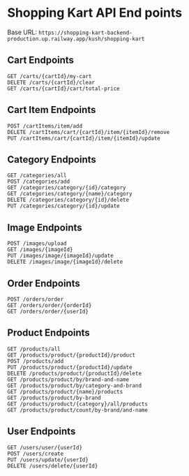 # Shopping Kart API End points

Base URL: `https://shopping-kart-backend-production.up.railway.app/kush/shopping-kart`

## Cart Endpoints
```
GET /carts/{cartId}/my-cart
DELETE /carts/{cartId}/clear
GET /carts/{cartId}/cart/total-price
```

## Cart Item Endpoints
```
POST /cartItems/item/add
DELETE /cartItems/cart/{cartId}/item/{itemId}/remove
PUT /cartItems/cart/{cartId}/item/{itemId}/update
```

## Category Endpoints
```
GET /categories/all
POST /categories/add
GET /categories/category/{id}/category
GET /categories/category/{name}/category
DELETE /categories/category/{id}/delete
PUT /categories/category/{id}/update
```

## Image Endpoints
```
POST /images/upload
GET /images/{imageId}
PUT /images/image/{imageId}/update
DELETE /images/image/{imageId}/delete
```

## Order Endpoints
```
POST /orders/order
GET /orders/order/{orderId}
GET /orders/order/{userId}
```

## Product Endpoints
```
GET /products/all
GET /products/product/{productId}/product
POST /products/add
PUT /products/product/{productId}/update
DELETE /products/product/{productId}/delete
GET /products/product/by/brand-and-name
GET /products/product/by/category-and-brand
GET /products/product/{name}/products
GET /products/product/by-brand
GET /products/product/{category}/all/products
GET /products/product/count/by-brand/and-name
```

## User Endpoints
```
GET /users/user/{userId}
POST /users/create
PUT /users/update/{userId}
DELETE /users/delete/{userId}
```
